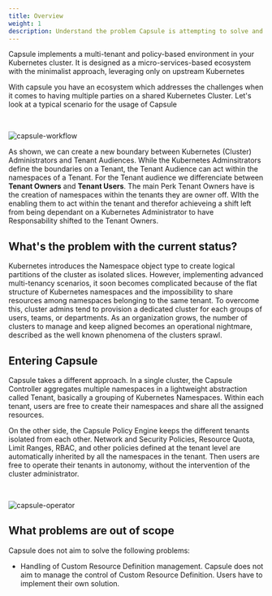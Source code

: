 ```yaml
---
title: Overview
weight: 1
description: Understand the problem Capsule is attempting to solve and how it works
---
```


Capsule implements a multi-tenant and policy-based environment in your Kubernetes cluster. It is designed as a micro-services-based ecosystem with the minimalist approach, leveraging only on upstream Kubernetes

With capsule you have an ecosystem which addresses the challenges when it comes to having multiple parties on a shared Kubernetes Cluster. Let's look at a typical scenario for the usage of Capsule

<br>

![capsule-workflow](/images/content/capsule-architecture.drawio.png)

As shown, we can create a new boundary between Kubernetes (Cluster) Administrators and Tenant Audiences. While the Kubernetes Adminsitrators define the boundaries on a Tenant, the Tenant Audience can act within the namespaces of a Tenant. For the Tenant audience we differenciate between **Tenant Owners** and **Tenant Users**. The main Perk Tenant Owners have is the creation of namespaces within the tenants they are owner off. WIth the enabling them to act within the tenant and therefor achieveing a shift left from being dependant on a Kubernetes Administrator to have Responsability shifted to the Tenant Owners.


## What's the problem with the current status?

Kubernetes introduces the Namespace object type to create logical partitions of the cluster as isolated slices. However, implementing advanced multi-tenancy scenarios, it soon becomes complicated because of the flat structure of Kubernetes namespaces and the impossibility to share resources among namespaces belonging to the same tenant. To overcome this, cluster admins tend to provision a dedicated cluster for each groups of users, teams, or departments. As an organization grows, the number of clusters to manage and keep aligned becomes an operational nightmare, described as the well known phenomena of the clusters sprawl.

## Entering Capsule

Capsule takes a different approach. In a single cluster, the Capsule Controller aggregates multiple namespaces in a lightweight abstraction called Tenant, basically a grouping of Kubernetes Namespaces. Within each tenant, users are free to create their namespaces and share all the assigned resources.

On the other side, the Capsule Policy Engine keeps the different tenants isolated from each other. Network and Security Policies, Resource Quota, Limit Ranges, RBAC, and other policies defined at the tenant level are automatically inherited by all the namespaces in the tenant. Then users are free to operate their tenants in autonomy, without the intervention of the cluster administrator.

<br>

![capsule-operator](/images/content/capsule-operator.svg)


## What problems are out of scope

Capsule does not aim to solve the following problems:

* Handling of Custom Resource Definition management. Capsule does not aim to manage the control of Custom Resource Definition. Users have to implement their own solution.
